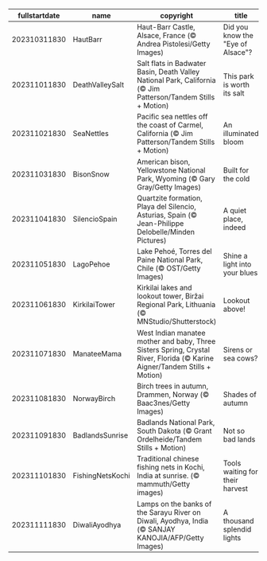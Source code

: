 |fullstartdate|name|copyright|title|image|
|--|--|--|--|--|
202310311830|HautBarr|Haut-Barr Castle, Alsace, France (© Andrea Pistolesi/Getty Images)|Did you know the "Eye of Alsace"?|![](/en-IN/2023/11/202310311830HautBarr.jpg)|
202311011830|DeathValleySalt|Salt flats in Badwater Basin, Death Valley National Park, California (© Jim Patterson/Tandem Stills + Motion)|This park is worth its salt|![](/en-IN/2023/11/202311011830DeathValleySalt.jpg)|
202311021830|SeaNettles|Pacific sea nettles off the coast of Carmel, California (© Jim Patterson/Tandem Stills + Motion)|An illuminated bloom|![](/en-IN/2023/11/202311021830SeaNettles.jpg)|
202311031830|BisonSnow|American bison, Yellowstone National Park, Wyoming (© Gary Gray/Getty Images)|Built for the cold|![](/en-IN/2023/11/202311031830BisonSnow.jpg)|
202311041830|SilencioSpain|Quartzite formation, Playa del Silencio, Asturias, Spain (© Jean-Philippe Delobelle/Minden Pictures)|A quiet place, indeed|![](/en-IN/2023/11/202311041830SilencioSpain.jpg)|
202311051830|LagoPehoe|Lake Pehoé, Torres del Paine National Park, Chile (© OST/Getty Images)|Shine a light into your blues|![](/en-IN/2023/11/202311051830LagoPehoe.jpg)|
202311061830|KirkilaiTower|Kirkilai lakes and lookout tower, Biržai Regional Park, Lithuania (© MNStudio/Shutterstock)|Lookout above!|![](/en-IN/2023/11/202311061830KirkilaiTower.jpg)|
202311071830|ManateeMama|West Indian manatee mother and baby, Three Sisters Spring, Crystal River, Florida (© Karine Aigner/Tandem Stills + Motion)|Sirens or sea cows?|![](/en-IN/2023/11/202311071830ManateeMama.jpg)|
202311081830|NorwayBirch|Birch trees in autumn, Drammen, Norway (© Baac3nes/Getty Images)|Shades of autumn|![](/en-IN/2023/11/202311081830NorwayBirch.jpg)|
202311091830|BadlandsSunrise|Badlands National Park, South Dakota (© Grant Ordelheide/Tandem Stills + Motion)|Not so bad lands|![](/en-IN/2023/11/202311091830BadlandsSunrise.jpg)|
202311101830|FishingNetsKochi|Traditional chinese fishing nets in Kochi, India at sunrise. (© mammuth/Getty images)|Tools waiting for their harvest|![](/en-IN/2023/11/202311101830FishingNetsKochi.jpg)|
202311111830|DiwaliAyodhya|Lamps on the banks of the Sarayu River on Diwali, Ayodhya, India (© SANJAY KANOJIA/AFP/Getty Images)|A thousand splendid lights|![](/en-IN/2023/11/202311111830DiwaliAyodhya.jpg)|
